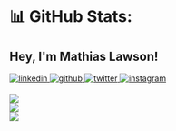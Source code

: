 # 📊 GitHub Stats:


## Hey, I'm Mathias Lawson!  
  

<a href="https://linkedin.com/in/mathias-lawson-318679212" target="_blank">
<img src=https://img.shields.io/badge/linkedin-%231E77B5.svg?&style=for-the-badge&logo=linkedin&logoColor=white alt=linkedin style="margin-bottom: 5px;" />
</a>
<a href="https://github.com/mathiaslawson" target="_blank">
<img src=https://img.shields.io/badge/github-%2324292e.svg?&style=for-the-badge&logo=github&logoColor=white alt=github style="margin-bottom: 5px;" />
</a>
<a href="https://twitter.com/@MathiasLawson1" target="_blank">
<img src=https://img.shields.io/badge/twitter-%2300acee.svg?&style=for-the-badge&logo=twitter&logoColor=white alt=twitter style="margin-bottom: 5px;" />
</a>
<a href="https://instagram.com/lawson.o7" target="_blank">
<img src=https://img.shields.io/badge/instagram-%23000000.svg?&style=for-the-badge&logo=instagram&logoColor=white alt=instagram style="margin-bottom: 5px;" />
</a>  



![](https://github-readme-stats.vercel.app/api?username=mathiaslawson&theme=dark&hide_border=false&include_all_commits=false&count_private=true)<br/>
![](https://github-readme-streak-stats.herokuapp.com/?user=mathiaslawson&theme=dark&hide_border=false)<br/>
![](https://github-readme-stats.vercel.app/api/top-langs/?username=mathiaslawson&theme=dark&hide_border=false&include_all_commits=false&count_private=true&layout=compact)

<!-- Proudly created with GPRM ( https://gprm.itsvg.in ) -->
